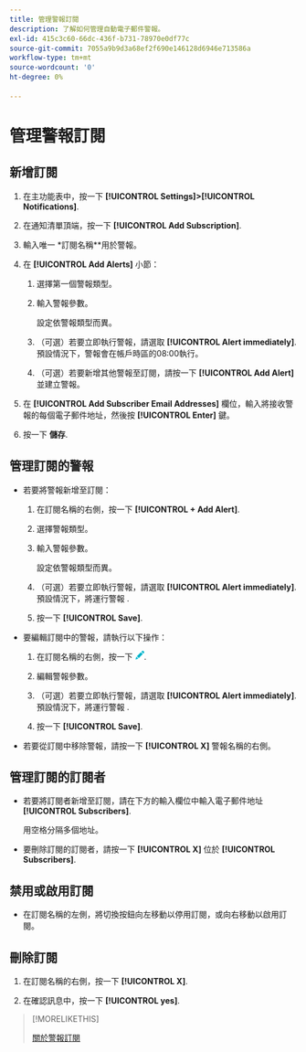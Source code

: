 ```yaml
---
title: 管理警報訂閱
description: 了解如何管理自動電子郵件警報。
exl-id: 415c3c60-66dc-436f-b731-78970e0df77c
source-git-commit: 7055a9b9d3a68ef2f690e146128d6946e713586a
workflow-type: tm+mt
source-wordcount: '0'
ht-degree: 0%

---
```


# 管理警報訂閱

## 新增訂閱

1. 在主功能表中，按一下 **[!UICONTROL Settings]>[!UICONTROL Notifications]**.

1. 在通知清單頂端，按一下 **[!UICONTROL Add Subscription]**.

1. 輸入唯一 *訂閱名稱**用於警報。

1. 在 **[!UICONTROL Add Alerts]** 小節：

   1. 選擇第一個警報類型。

   1. 輸入警報參數。

      設定依警報類型而異。

   1. （可選）若要立即執行警報，請選取 **[!UICONTROL Alert immediately]**. 預設情況下，警報會在帳戶時區的08:00執行。

   1. （可選）若要新增其他警報至訂閱，請按一下 **[!UICONTROL Add Alert]** 並建立警報。

1. 在 **[!UICONTROL Add Subscriber Email Addresses]** 欄位，輸入將接收警報的每個電子郵件地址，然後按 **[!UICONTROL Enter]** 鍵。

1. 按一下 **儲存**.

## 管理訂閱的警報

* 若要將警報新增至訂閱：

   1. 在訂閱名稱的右側，按一下 **[!UICONTROL + Add Alert]**.

   1. 選擇警報類型。

   1. 輸入警報參數。

      設定依警報類型而異。

   1. （可選）若要立即執行警報，請選取 **[!UICONTROL Alert immediately]**. 預設情況下，將運行警報 <!-- at what time? -->.

   1. 按一下 **[!UICONTROL Save]**.

* 要編輯訂閱中的警報，請執行以下操作：

   1. 在訂閱名稱的右側，按一下 ![編輯](/help/dsp/assets/edit.png).

   1. 編輯警報參數。

   1. （可選）若要立即執行警報，請選取 **[!UICONTROL Alert immediately]**. 預設情況下，將運行警報 <!-- at what time? -->.

   1. 按一下 **[!UICONTROL Save]**.

* 若要從訂閱中移除警報，請按一下 **[!UICONTROL X]** 警報名稱的右側。

## 管理訂閱的訂閱者

* 若要將訂閱者新增至訂閱，請在下方的輸入欄位中輸入電子郵件地址 **[!UICONTROL Subscribers]**.

   用空格分隔多個地址。

* 要刪除訂閱的訂閱者，請按一下 **[!UICONTROL X]** 位於 **[!UICONTROL Subscribers]**.

## 禁用或啟用訂閱

* 在訂閱名稱的左側，將切換按鈕向左移動以停用訂閱，或向右移動以啟用訂閱。

## 刪除訂閱

1. 在訂閱名稱的右側，按一下 **[!UICONTROL X]**.

1. 在確認訊息中，按一下 **[!UICONTROL yes]**.

>[!MORELIKETHIS]
>
>[關於警報訂閱](alerts-about.md)
